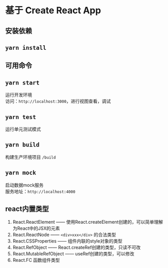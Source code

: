 # 基于 Create React App

## 安装依赖

## `yarn install`

## 可用命令

## `yarn start`
运行开发环境  
访问：`http://localhost:3000`，进行视图查看，调试
## `yarn test`
运行单元测试模式
## `yarn build`
构建生产环境项目 `/build`
## `yarn mock`
启动数据mock服务  
服务地址：`http://localhost:4000`

## react内置类型
1. React.ReactElement —— 使用React.createElement创建的，可以简单理解为React中的JSX的元素
2. React.ReactNode —— `<div>xxx</div>` 的合法类型
3. React.CSSProperties —— 组件内联的style对象的类型
4. React.RefObject —— React.createRef创建的类型，只读不可改
5. React.MutableRefObject —— useRef创建的类型，可以修改
6. React.FC 函数组件类型
